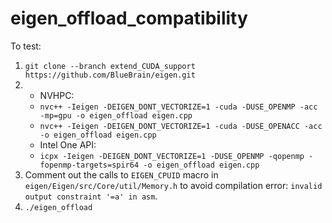 # eigen_offload_compatibility

To test:

1. `git clone --branch extend_CUDA_support https://github.com/BlueBrain/eigen.git`
2. - NVHPC:
   - `nvc++ -Ieigen -DEIGEN_DONT_VECTORIZE=1 -cuda -DUSE_OPENMP -acc -mp=gpu -o eigen_offload eigen.cpp`
   - `nvc++ -Ieigen -DEIGEN_DONT_VECTORIZE=1 -cuda -DUSE_OPENACC -acc -o eigen_offload eigen.cpp`
   - Intel One API:
   - `icpx -Ieigen -DEIGEN_DONT_VECTORIZE=1 -DUSE_OPENMP -qopenmp -fopenmp-targets=spir64 -o eigen_offload eigen.cpp`
3. Comment out the calls to `EIGEN_CPUID` macro in `eigen/Eigen/src/Core/util/Memory.h` to avoid compilation error: `invalid output constraint '=a' in asm`.
4. `./eigen_offload`
